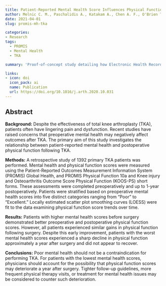 ```yaml
---
title: Patient-Reported Mental Health Score Influences Physical Function After Primary Total Knee Arthroplasty
author: Melnic C. M., Paschalidis A., Katakam A., Chen A. F., O'Brien T. M., Sisodia R. C., Bedair H. S., Heng M.
date: 2021-04-01
slug: promis-mh-tka

categories:
- Research
tags:
  - PROMIS
  - Mental Health
  - TKA

summary: 'Proof-of-concept study detailing how Electronic Health Record (EHR) data can be leveraged to study the impacts of environmental disasters like widespread exposure to perfluoroalkyl substances (PFAS).'

links:
- icon: doi
  icon_pack: ai
  name: Publication
  url: https://doi.org/10.1016/j.arth.2020.10.031
---
```


## Abstract 

**Background:**
Despite the effectiveness of total knee arthroplasty (TKA), patients often have
lingering pain and dysfunction. Recent studies have raised concerns that
preoperative mental health may negatively affect outcomes after TKA. The primary
aim of this study investigates the relationship between patient-reported mental
health and postoperative physical function following TKA.

**Methods:**
A retrospective study of 1392 primary TKA patients was performed. Mental health
and physical function scores were measured using the Patient-Reported Outcomes
Measurement Information System (PROMIS) Global Health, and PROMIS Physical
Function 10a and Knee injury and Osteoarthritis Outcome Score Physical Function
(KOOS-PS) short forms. These assessments were completed preoperatively and up to
1-year postoperatively. Patients were stratified based on preoperative mental
health scores into five distinct categories ranging from “Poor” to “Excellent.”
Locally estimated scatter plot smoothing curves (LOESS) were fit to the data
examining physical function score trends over time.

**Results:**
Patients with higher mental health scores before surgery demonstrated better
preoperative and postoperative physical function scores. However, all patients
experienced similar gains in physical function following surgery. Despite this
early improvement, patients with the worst mental health scores experienced a
sharp decline in physical function approximately a year after surgery and did
not appear to recover.

**Conclusions:**
Poor mental health should not be a contraindication for performing TKA. For
patients with the lowest mental health scores, physicians should account for the
possibility that physical function scores may deteriorate a year after surgery.
Tighter follow-up guidelines, more frequent physical therapy visits, or
treatment for mental health issues may be considered to counter such
deterioration.
